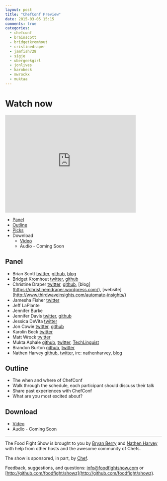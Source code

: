 ```yaml
---
layout: post
title: "ChefConf Preview"
date: 2015-03-05 15:15
comments: true
categories: 
  - chefconf
  - brainscott
  - bridgetkromhout
  - cristinedraper
  - jamfish728
  - sigje
  - ubergeekgirl
  - jonlives
  - karobeck
  - mwrockx
  - muktaa
---
```


# Watch now

<iframe width="420" height="315" src="http://www.youtube.com/embed/2adf-KAz7L8" frameborder="0" allowfullscreen></iframe>

* [Panel](http://foodfightshow.org/2015/03/chefconf-preview.html#panel)
* [Outline](http://foodfightshow.org/2015/03/chefconf-preview.html#outline)
* [Picks](http://foodfightshow.org/2015/03/chefconf-preview.html#picks)
* Download
  * [Video](http://youtu.be/2adf-KAz7L8)
  * Audio - Coming Soon

Panel<a name="panel"></a>
-----

* Brian Scott [twitter](http://twitter.com/brainscott), [github](https://github.com/bscott), [blog](http://blog.bscott.me/)
* Bridget Kromhout [twitter](http://twitter.com/bridgetkromhout), [github](https://github.com/bridgetkromhout)
* Christine Draper [twitter](http://twitter.com/CristineDraper), [github](https://github.com/christinedraper), [blog] (https://christinemdraper.wordpress.com/), [website] (http://www.thirdwaveinsights.com/automate-insights/)
* Jamesha Fisher [twitter](http://twitter.com/jamfish728)
* Jeff LaPlante 
* Jennifer Burke 
* Jennifer Davis [twitter](http://twitter.com/sigje), [github](https://github.com/iennae)
* Jessica DeVita [twitter](http://twitter.com/ubergeekgirl)
* Jon Cowie [twitter](http://twitter.com/jonlives), [github](http://github.com/jonlives)
* Karolin Beck [twitter](http://twitter.com/karobeck)
* Matt Wrock [twitter](http://twitter.com/mwrockx)
* Mukta Aphale  [github](http://github.com/muktaa), [twitter](http://twitter.com/muktaa), [TechLinguist](http://muktaaa.wordpress.com)
* Brandon Burton [github](http://github.com/solarce), [twitter](https://twitter.com/solarce)
* Nathen Harvey [github](http://github.com/nathenharvey), [twitter](http://twitter.com/nathenharvey), irc: nathenharvey, [blog](http://nathenharvey.com)

Outline<a name="outline"></a>
-------
* The when and where of ChefConf
* Walk through the schedule, each participant should discuss their talk
* Share past experiences with ChefConf
* What are you most excited about?

Download
--------
* [Video](http://youtu.be/2adf-KAz7L8)
* Audio - Coming Soon

<hr />

The Food Fight Show is brought to you by [Bryan Berry](https://twitter.com/bryanwb) and [Nathen Harvey](https://twitter.com/nathenharvey) with help from other hosts and the awesome community of Chefs.

The show is sponsored, in part, by [Chef](http://www.getchef.com).

Feedback, suggestions, and questions:  [info@foodfightshow.com](mailto:info@foodfightshow.com) or  [http://github.com/foodfight/showz](http://github.com/foodfight/showz).
